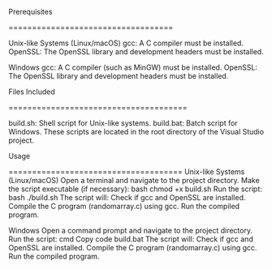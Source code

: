Prerequisites

===================================

Unix-like Systems (Linux/macOS)
gcc: A C compiler must be installed.
OpenSSL: The OpenSSL library and development headers must be installed.

Windows
gcc: A C compiler (such as MinGW) must be installed.
OpenSSL: The OpenSSL library and development headers must be installed.

Files Included

======================================

build.sh: Shell script for Unix-like systems.
build.bat: Batch script for Windows.
These scripts are located in the root directory of the Visual Studio project.

Usage

=====================================
Unix-like Systems (Linux/macOS)
Open a terminal and navigate to the project directory.
Make the script executable (if necessary):
bash
chmod +x build.sh
Run the script:
bash
./build.sh
The script will:
Check if gcc and OpenSSL are installed.
Compile the C program (randomarray.c) using gcc.
Run the compiled program.

Windows
Open a command prompt and navigate to the project directory.
Run the script:
cmd
Copy code
build.bat
The script will:
Check if gcc and OpenSSL are installed.
Compile the C program (randomarray.c) using gcc.
Run the compiled program.
